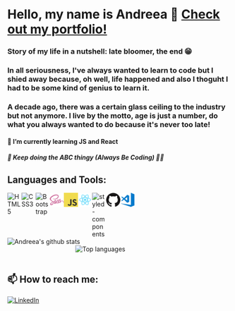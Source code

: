 

<!--
**aegli84/aegli84** is a ✨ _special_ ✨ repository because its `README.md` (this file) appears on your GitHub profile.

Here are some ideas to get you started:

- 🔭 I’m currently working on ...
- 🌱 I’m currently learning ...
- 👯 I’m looking to collaborate on ...
- 🤔 I’m looking for help with ...
- 💬 Ask me about ...
- 📫 How to reach me: ...
- 😄 Pronouns: ...
- ⚡ Fun fact: ...
-->
# Hello, my name is Andreea  👋 [Check out my portfolio!](https://andreaegli.tech/)                                                                               

### Story of my life in a nutshell: late bloomer, the end 😁

### In all seriousness, I've always wanted to learn to code but I shied away because, oh well, life happened and also I thoguht I had to be some kind of genius to learn it. 

### A decade ago, there was a certain glass ceiling to the industry but not anymore. I live by the motto, age is just a number, do what you always wanted to do because it's never too late!

#### 🌱 I’m currently learning JS and React

##### 🌱 Keep doing the ABC thingy (Always Be Coding) 👩‍💻


## Languages and Tools:

<img align="left" alt="HTML5" width="32px" src="https://img.icons8.com/color/48/000000/html-5.png"/>
<img align="left" alt="CSS3" width="32px" src="https://img.icons8.com/color/48/000000/css3.png"/>
<img align="left" alt="Bootstrap" width="32px" src="https://img.icons8.com/color/48/000000/bootstrap.png"/>
<img align="left" alt="Sass" width="32px" src="https://raw.githubusercontent.com/github/explore/80688e429a7d4ef2fca1e82350fe8e3517d3494d/topics/sass/sass.png" />
<img align="left" alt="JavaScript" width="32px" src="https://raw.githubusercontent.com/github/explore/80688e429a7d4ef2fca1e82350fe8e3517d3494d/topics/javascript/javascript.png" />
<img align="left" alt="React" width="32px" src="https://raw.githubusercontent.com/github/explore/80688e429a7d4ef2fca1e82350fe8e3517d3494d/topics/react/react.png" />
<img align="left" alt="styled-components" width="32px" src="https://styled-components.com/logo.png"/>
<img align="left" alt="GitHub" width="32px" src="https://raw.githubusercontent.com/github/explore/78df643247d429f6cc873026c0622819ad797942/topics/github/github.png" />
<img align="left" alt="Visual Studio Code" width="32px" src="https://raw.githubusercontent.com/github/explore/80688e429a7d4ef2fca1e82350fe8e3517d3494d/topics/visual-studio-code/visual-studio-code.png" />
<br><br>
<br />

<a href="https://github.com/aegli84">
  <img align="left" width="400px" src="https://github-readme-stats.vercel.app/api?username=aegli84&count_private=true&show_icons=true&theme=onedark&hide=stars" alt="Andreea's github stats" />
</a>
<a href="https://github.com/aegli84">
  <img align="right" width="350px" src="https://github-readme-stats.vercel.app/api/top-langs/?username=aegli84&layout=compact&theme=react" alt="Top languages" />
</a>
<br /> <br /> <br /> 
<br /> <br /> <br /> 
<!--![Andreea's github stats](https://github-readme-stats.vercel.app/api?username=aegli84&count_private=true&show_icons=true&theme=onedark&hide=stars)-->

<!--[![Top Langs](https://github-readme-stats.vercel.app/api/top-langs/?username=aegli84&layout=compact)](https://github.com/aegli84/github-readme-stats)-->

## 📫 How to reach me: 
[![LinkedIn](https://img.icons8.com/color/48/000000/linkedin.png)](https://www.linkedin.com/in/andreeaegli/)
